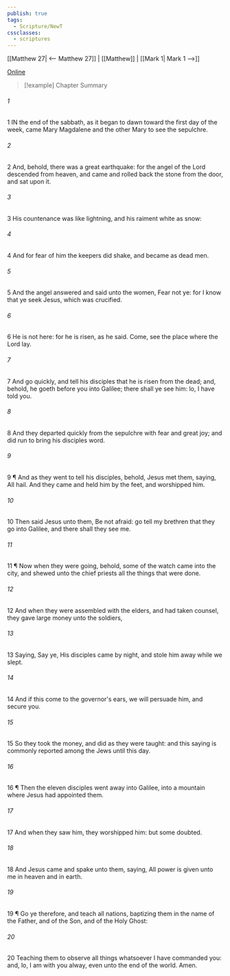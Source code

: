 ```yaml
---
publish: true
tags:
  - Scripture/NewT
cssclasses:
  - scriptures
---
```

[[Matthew 27| <-- Matthew 27]] | [[Matthew]] | [[Mark 1| Mark 1 -->]]

[Online](https://churchofjesuschrist.org/study/scriptures/nt/matt/28?lang=eng)

>[!example] Chapter Summary
>
###### 1
1 IN the end of the sabbath, as it began to dawn toward the first day of the week, came Mary Magdalene and the other Mary to see the sepulchre.
###### 2
2 And, behold, there was a great earthquake: for the angel of the Lord descended from heaven, and came and rolled back the stone from the door, and sat upon it.
###### 3
3 His countenance was like lightning, and his raiment white as snow:
###### 4
4 And for fear of him the keepers did shake, and became as dead men.
###### 5
5 And the angel answered and said unto the women, Fear not ye: for I know that ye seek Jesus, which was crucified.
###### 6
6 He is not here: for he is risen, as he said. Come, see the place where the Lord lay.
###### 7
7 And go quickly, and tell his disciples that he is risen from the dead; and, behold, he goeth before you into Galilee; there shall ye see him: lo, I have told you.
###### 8
8 And they departed quickly from the sepulchre with fear and great joy; and did run to bring his disciples word.
###### 9
9 ¶ And as they went to tell his disciples, behold, Jesus met them, saying, All hail. And they came and held him by the feet, and worshipped him.
###### 10
10 Then said Jesus unto them, Be not afraid: go tell my brethren that they go into Galilee, and there shall they see me.
###### 11
11 ¶ Now when they were going, behold, some of the watch came into the city, and shewed unto the chief priests all the things that were done.
###### 12
12 And when they were assembled with the elders, and had taken counsel, they gave large money unto the soldiers,
###### 13
13 Saying, Say ye, His disciples came by night, and stole him away while we slept.
###### 14
14 And if this come to the governor's ears, we will persuade him, and secure you.
###### 15
15 So they took the money, and did as they were taught: and this saying is commonly reported among the Jews until this day.
###### 16
16 ¶ Then the eleven disciples went away into Galilee, into a mountain where Jesus had appointed them.
###### 17
17 And when they saw him, they worshipped him: but some doubted.
###### 18
18 And Jesus came and spake unto them, saying, All power is given unto me in heaven and in earth.
###### 19
19 ¶ Go ye therefore, and teach all nations, baptizing them in the name of the Father, and of the Son, and of the Holy Ghost:
###### 20
20 Teaching them to observe all things whatsoever I have commanded you: and, lo, I am with you alway, even unto the end of the world. Amen.



